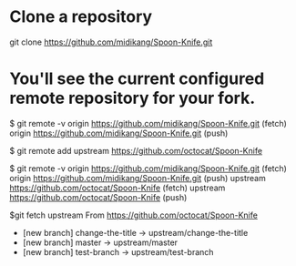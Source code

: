 Clone a repository
========

git clone https://github.com/midikang/Spoon-Knife.git


You'll see the current configured remote repository for your fork.
============
  $ git remote -v
    origin  https://github.com/midikang/Spoon-Knife.git (fetch)
    origin  https://github.com/midikang/Spoon-Knife.git (push)


  $ git remote add upstream https://github.com/octocat/Spoon-Knife
  
  $ git remote -v
    origin  https://github.com/midikang/Spoon-Knife.git (fetch)
    origin  https://github.com/midikang/Spoon-Knife.git (push)
    upstream        https://github.com/octocat/Spoon-Knife (fetch)
    upstream        https://github.com/octocat/Spoon-Knife (push)
    
    
$git fetch upstream
From https://github.com/octocat/Spoon-Knife
 * [new branch]      change-the-title -> upstream/change-the-title
 * [new branch]      master     -> upstream/master
 * [new branch]      test-branch -> upstream/test-branch
